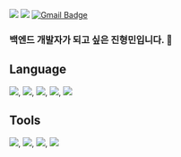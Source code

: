 <a href="https://velog.io/@hyungminjin" target="_blank"><img src="https://img.shields.io/badge/Velog-20c997?style=flat-square&logo=Vimeo&logoColor=white"/></a>
<a href="https://github.com/hyungmin19" target="_blank"><img src="https://img.shields.io/badge/Github-181717?style=flat-square&logo=Vimeo&logoColor=white"/></a>
[![Gmail Badge](https://img.shields.io/badge/Gmail-d14836?style=flat-square&logo=Gmail&logoColor=white&link=mailto:spartasparta819@gmail.com)](mailto:spartasparta819@gmail.com)
### 백엔드 개발자가 되고 싶은 진형민입니다. 👋

<!--
**hyungmin19/hyungmin19** is a ✨ _special_ ✨ repository because its `README.md` (this file) appears on your GitHub profile.

Here are some ideas to get you started:

- 🔭 I’m currently working on ...
- 🌱 I’m currently learning ...
- 👯 I’m looking to collaborate on ...
- 🤔 I’m looking for help with ...
- 💬 Ask me about ...
- 📫 How to reach me: ...
- 😄 Pronouns: ...
- ⚡ Fun fact: ...
-->
## Language
<img src="https://img.shields.io/badge/Python-3776AB?style=flat-square&logo=Python&logoColor=white"/>,
<img src="https://img.shields.io/badge/Java-007396?style=flat-square&logo=Java&logoColor=white"/>,
<img src="https://img.shields.io/badge/Spring-6DB33F?style=flat-square&logo=Spring&logoColor=white"/>,
<img src="https://img.shields.io/badge/Springboot-6DB33F?style=flat-square&logo=Springboot&logoColor=white"/>,
<img src="https://img.shields.io/badge/MySQL-4479A1?style=flat-square&logo=MySQL&logoColor=white"/>

## Tools
<img src="https://img.shields.io/badge/Git-F05032?style=flat-square&logo=Git&logoColor=white"/>,
<img src="https://img.shields.io/badge/Jira-0052CC?style=flat-square&logo=Jira&logoColor=white"/>,
<img src="https://img.shields.io/badge/Confluence-172B4D?style=flat-square&logo=Confluence&logoColor=white"/>,
<img src="https://img.shields.io/badge/Github-181717?style=flat-square&logo=Github&logoColor=white"/>


